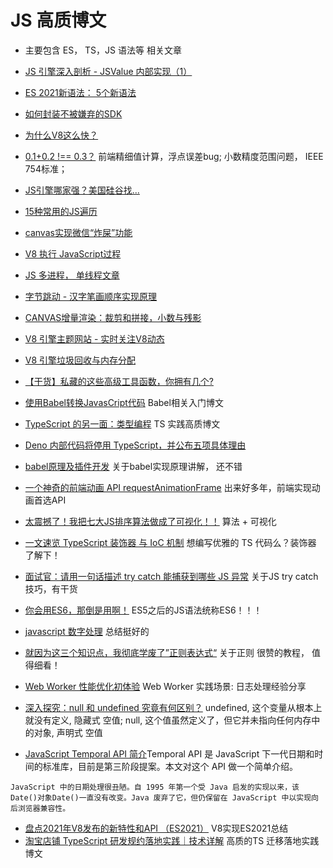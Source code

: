 # JS 高质博文
* 主要包含 ES， TS，JS 语法等 相关文章

* [JS 引擎深入剖析 - JSValue 内部实现（1）](https://www.infoq.cn/article/e8CdMSWKcDJSk3JhrGus)
* [ES 2021新语法： 5个新语法](https://h3manth.com/ES2021/)
* [如何封装不被嫌弃的SDK](https://mp.weixin.qq.com/s/vbRkCgncWZswqnrz30LiLQ)
* [为什么V8这么快？](https://blog.csdn.net/horkychen/article/details/7761199)
* [0.1+0.2 !== 0.3？](https://juejin.cn/post/6844903700356399112) 前端精细值计算，浮点误差bug; 小数精度范围问题， IEEE 754标准；
* [JS引擎哪家强？美国硅谷找...](https://mp.weixin.qq.com/s/2cxe1L9_vyB8oNg2jr2rkg)
* [15种常用的JS遍历](https://juejin.cn/post/6966390357005172773#comment)
* [canvas实现微信“炸屎”功能](https://mp.weixin.qq.com/s/sUDz1PgIsYlVOcXyjsb-7Q)
* [V8 执行 JavaScript过程](https://mp.weixin.qq.com/s/Y1kc5K7kr8y7jKC0mXg1Bw)
* [JS 多进程， 单线程文章](https://zhuanlan.zhihu.com/p/33230026?utm_source=wechat_session&utm_medium=social&s_r=0)
* [字节跳动 - 汉字笔画顺序实现原理](https://mp.weixin.qq.com/s/dhh5UVXPD9d9bD3JfYOU9w)
* [CANVAS增量渲染：裁剪和拼接，小数与残影](https://mp.weixin.qq.com/s/dbL62keGESFeNvyGYqFrPw) 
* [V8 引擎主题网站 - 实时关注V8动态](https://v8.dev/)
* [V8 引擎垃圾回收与内存分配](https://segmentfault.com/a/1190000038594837)
* [【干货】私藏的这些高级工具函数，你拥有几个?](https://juejin.cn/post/6987166546502090788#heading-19)
* [使用Babel转换JavasCript代码](https://zhuanlan.zhihu.com/p/118319241) Babel相关入门博文
* [TypeScript 的另一面：类型编程](https://juejin.cn/post/6989796543880495135?from=main_page#heading-22) TS 实践高质博文
* [Deno 内部代码将停用 TypeScript，并公布五项具体理由](https://www.infoq.cn/article/u72qtztgazttfazzihbz)
* [babel原理及插件开发](https://juejin.cn/post/6844903603983892487) 关于babel实现原理讲解， 还不错 
* [一个神奇的前端动画 API requestAnimationFrame](https://juejin.cn/post/6991297852462858277?from=main_page) 出来好多年，前端实现动画首选API
* [太震撼了！我把七大JS排序算法做成了可视化！！](https://mp.weixin.qq.com/s/jIYgscACvtfkNqr7UTCOgw) 算法 + 可视化
* [一文速览 TypeScript 装饰器 与 IoC 机制](https://mp.weixin.qq.com/s/I34ZmlQ-NdOOOY3F5bA3ig) 想编写优雅的 TS 代码么？装饰器 了解下！
* [面试官：请用一句话描述 try catch 能捕获到哪些 JS 异常](https://juejin.cn/post/6844904143891464200) 关于JS try catch 技巧，有干货
* [你会用ES6，那倒是用啊！](https://juejin.cn/post/7016520448204603423) ES5之后的JS语法统称ES6！！！
* [javascript 数字处理](https://juejin.cn/post/6844903951876227080) 总结挺好的
* [就因为这三个知识点，我彻底学废了”正则表达式“](https://mp.weixin.qq.com/s/XRIm4b5d10a2os20SRcD4Q) 关于正则 很赞的教程， 值得细看！
* [Web Worker 性能优化初体验](https://mp.weixin.qq.com/s/IJHI9JB3nMQPi46b6yGVWw) Web Worker 实践场景: 日志处理经验分享
* [深入探究：null 和 undefined 究竟有何区别？](https://mp.weixin.qq.com/s/aKMFjO_N8LoAKiZfW-lYTg) undefined, 这个变量从根本上就没有定义, 隐藏式 空值; null, 这个值虽然定义了，但它并未指向任何内存中的对象, 声明式 空值
* [JavaScript Temporal API 简介](https://blog.openreplay.com/is-it-time-for-the-javascript-temporal-api)Temporal API 是 JavaScript 下一代日期和时间的标准库，目前是第三阶段提案。本文对这个 API 做一个简单介绍。
```
JavaScript 中的日期处理很丑陋。自 1995 年第一个受 Java 启发的实现以来，该Date()对象Date()一直没有改变。Java 废弃了它，但仍保留在 JavaScript 中以实现向后浏览器兼容性。
```
* [盘点2021年V8发布的新特性和API （ES2021）](https://juejin.cn/post/7054205051421589518?utm_source=gold_browser_extension) V8实现ES2021总结
* [淘宝店铺 TypeScript 研发规约落地实践｜技术详解](https://mp.weixin.qq.com/s/4ckz3zBmG6N0XppxZY7e9w) 高质的TS 迁移落地实践博文
